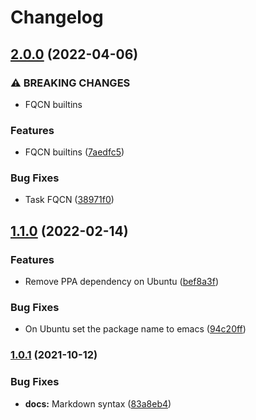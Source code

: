# Changelog

## [2.0.0](https://www.github.com/agoloncser/ansible-role-emacs/compare/v1.1.0...v2.0.0) (2022-04-06)


### ⚠ BREAKING CHANGES

* FQCN builtins

### Features

* FQCN builtins ([7aedfc5](https://www.github.com/agoloncser/ansible-role-emacs/commit/7aedfc59c52bff660eb3f107cd54313491425fbe))


### Bug Fixes

* Task FQCN ([38971f0](https://www.github.com/agoloncser/ansible-role-emacs/commit/38971f01d63494992571b3a4045b6379689349de))

## [1.1.0](https://www.github.com/agoloncser/ansible-role-emacs/compare/v1.0.1...v1.1.0) (2022-02-14)


### Features

* Remove PPA dependency on Ubuntu ([bef8a3f](https://www.github.com/agoloncser/ansible-role-emacs/commit/bef8a3f0d83b4991b9bee5b26d49e040a81a9747))


### Bug Fixes

* On Ubuntu set the package name to emacs ([94c20ff](https://www.github.com/agoloncser/ansible-role-emacs/commit/94c20ffc390ec36f1cb54bbfd82fb4f2cdc480d8))

### [1.0.1](https://www.github.com/agoloncser/ansible-role-emacs/compare/v1.0.0...v1.0.1) (2021-10-12)


### Bug Fixes

* **docs:** Markdown syntax ([83a8eb4](https://www.github.com/agoloncser/ansible-role-emacs/commit/83a8eb40d64a68b2676853714d922fc178967ebf))
